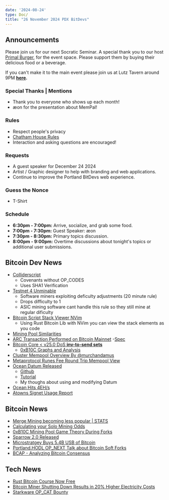 ```yaml
---
date: '2024-08-24'
type: Doc/
title: "26 November 2024 PDX BitDevs"
---
```


## Announcements

Please join us for our next Socratic Seminar. A special thank you to our host <a href="https://dicksprimalburger.com/" data-no-summary>Primal Burger</a>, for the event space. Please support them by buying their delicious food or a beverage.

If you can't make it to the main event please join us at Lutz Tavern around 9PM **<a href="https://www.lutztavern.com/" data-no-summary>here</a>.**

### Special Thanks | Mentions

- Thank you to everyone who shows up each month!
- æon for the presentation about MemPal!

### Rules

- Respect people's privacy
- [Chatham House Rules](https://www.chathamhouse.org/about-us/chatham-house-rule)
- Interaction and asking questions are encouraged!

### Requests

- A guest speaker for December 24 2024
- Artist / Graphic designer to help with branding and web applications.
- Continue to improve the Portland BitDevs web experience.

### Guess the Nonce
- T-Shirt

### Schedule

- **6:30pm - 7:00pm:** Arrive, socialize, and grab some food.
- **7:00pm - 7:30pm:** Guest Speaker: æon 
- **7:30pm - 8:30pm:** Primary topics discussion.
- **8:00pm - 9:00pm:** Overtime discussions about tonight's topics or additional user submissions.

## Bitcoin Dev News
- [Colliderscript](https://bitcoinmagazine.com/technical/colliderscript-a-50m-bitcoin-covenant-with-no-new-opcodes)
  - Covenants without OP_CODES
  - Uses SHA1 Verification
- [Testnet 4 Unminable](https://x.com/OrangeSurfBTC/status/1859865603907125305)
  - Software miners exploiting deficulty adjustments (20 minute rule)
  - Drops difficulty to 1
  - ASIC mining software cant handle this rule so they still mine at regular dificulty
- [Bitcoin Script Stack Viewer NVim](https://x.com/t4t5/status/1861066474623782959)
  - Using Rust Bitcoin Lib with NVim you can view the stack elements as you code  
- [Mining Pool Similarities](https://b10c.me/observations/12-template-similarity/)
- [ARC Transaction Performed on Bitcoin Mainnet](https://blog.second.tech/demoing-the-first-ark-transactions-on-bitcoin-mainnet/)
  -[Spec](https://ark-protocol.org/)
- [Bitcoin Core < v25.0 DoS __inv-to-send sets__](https://bitcoincore.org/en/2024/10/08/disclose-blocktxn-crash/)
  - [0xB10C Graphs and Analysis ](https://x.com/0xB10C/status/1844705899455062220)
- [Cluster Mempool Overview By @murchandamus ](https://x.com/murchandamus/status/1854678133896626293)
- [Metaprotocol Runes Fee Round Trip Mempool View](https://x.com/mononautical/status/1851830349208363379)
- [Ocean Datum Released](https://ocean.xyz/docs/datum-setup)
  - [Github](https://github.com/OCEAN-xyz/datum_gateway)
  - [Tutorial](https://x.com/ocean_mining/status/1861469015547486447)
  - My thoughs about using and modifying Datum
- [Ocean Hits 4EH/s](https://x.com/denverbitcoin/status/1854184399593480302)
- [Atowns Signet Usage Report](https://delvingbitcoin.org/t/ctv-apo-cat-activity-on-signet/1257/6)

## Bitcoin News
- [Merge Mining becoming less popular | STATS](https://x.com/mempoolresearch/status/1837147992287056315)
- [Calculating your Solo Mining Odds](https://solochance.com/)
- [0xB10C Mining Pool Game Theory During Forks](https://x.com/0xB10C/status/1811390920744468502)
- [Sparrow 2.0 Released](https://github.com/sparrowwallet/sparrow/releases/tag/2.0.0)
- [Microstratgey Buys 5.4B USB of Bitcoin](https://cointelegraph.com/news/microstrategy-expands-bitcoin-holdings-5-4b-purchase)
- [Portland.HODL OP_NEXT Talk about Bitcoin Soft Forks](https://x.com/blockspacepod/status/1856411618172620940)
- [BCAP - Analyzing Bitcoin Consensus](https://github.com/bitcoin-cap/bcap#recommendations)
  
## Tech News
- [Rust Bitcoin Course Now Free](https://btcdemy.thinkific.com/)
- [Bitcoin Miner Shutting Down Results in 20% Higher Electricity Costs](https://www.nobsbitcoin.com/norway-bitcoin-mining-facility-shutdown-leads-to-20-higher-energy-bills-for-town-residents/)
- [Starkware OP_CAT Bounty](https://groups.google.com/g/bitcoindev/c/awBtvpXKBcw)
